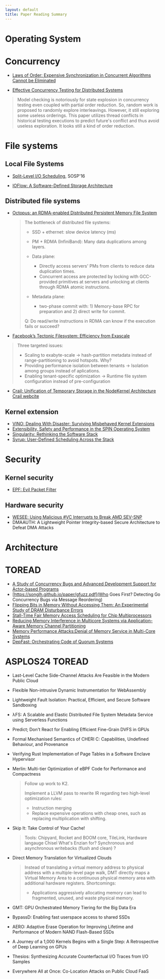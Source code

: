 ```yaml
---
layout: default
title: Paper Reading Summary
---
```


# Operating System

# Concurrency

- [Laws of Order: Expensive Synchronization in Concurrent Algorithms Cannot be Eliminated](https://dl.acm.org/doi/pdf/10.1145/1925844.1926442)

- [Effective Concurrency Testing for Distributed Systems](https://www.cs.columbia.edu/~junfeng/papers/morpheus-asplos20.pdf)
> Model checking is notoriously for state explosion in concurrency testing even coupled with partial order reduction.
> So, random work is proposed to randomly  explore interleavings.
> However, it still exploring some useless orderings.
> This paper utilizes thread conflicts in historical testing executions to predict future's conflict and thus avoid useless exploration. It looks still a kind of order reduction.

# File systems

## Local File Systems

- [Split-Level I/O Scheduling](https://dl.acm.org/doi/pdf/10.1145/2815400.2815421), SOSP'16

- [IOFlow: A Software-Defined Storage Architecture](https://dl.acm.org/doi/pdf/10.1145/2517349.2522723)


## Distributed file systems

- [Octopus: an RDMA-enabled Distributed Persistent Memory File System](http://storage.cs.tsinghua.edu.cn/papers/atc17-octopus.pdf/)

    > The bottleneck of distributed file systems:
    > - SSD + ethernet: slow device latency (ms)
    > - PM + RDMA (InfiniBand): Many data duplications among layers.
    >
    > - Data plane:
    >   - Directly access servers' PMs from clients to reduce data duplication times. 
    >   - Concurrent access are protected by locking with GCC-provided primitives at servers
    >   and unlocking at clients through RDMA atomic instructions.
    >
    > - Metadata plane:
    >   - two-phase commit with: 1) Memory-base RPC for preparation and 2) direct write for commit.
    >
    > Q: Do read/write instructions in RDMA can know if the execution fails or succeed?

- [Facebook’s Tectonic Filesystem: Efficiency from Exascale](https://www.usenix.org/system/files/fast21-pan.pdf)
> Three targeted issues:
> - Scaling to exabyte-scale -> hash-partition metadata instead of range-partitioning to avoid hotspots. Why?
> - Providing performance isolation between tenants -> Isolation among groups instead of aplications.
> - Enabling tenant-specific optimization -> Runtime file system configuration instead of pre-configuration 

- [Crail: Unification of Temporary Storage in the NodeKernel Architecture](https://www.usenix.org/system/files/atc19-stuedi.pdf) [Crail webcite](https://craillabs.github.io/)

## Kernel extension

- [VINO: Dealing With Disaster: Surviving Misbehaved Kernel Extensions](https://www.usenix.org/conference/osdi-96/dealing-disaster-surviving-misbehaved-kernel-extensions)
- [Extensibility, Safety and Performance in the SPIN Operating System](https://cseweb.ucsd.edu/~savage/papers/Sosp95.pdf)
- [Singularity: Rethinking the Software Stack](https://courses.cs.washington.edu/courses/cse551/15sp/papers/singularity-osr07.pdf)
- [Syrup: User-Defined Scheduling Across the Stack](http://stanford.edu/~kkaffes/papers/syrup.pdf)

# Security

## Kernel security

- [EPF: Evil Packet Filter](https://vatlidak.github.io/resources/epf_usenixatc23.pdf)

## Hardware security

- [WESEE: Using Malicious #VC Interrupts to Break AMD SEV-SNP](https://n.ethz.ch/~sshivaji/publications/wesee_oakland24.pdf)
- DMAAUTH: A Lightweight Pointer Integrity-based Secure Architecture to Defeat DMA Attacks

# Architecture



# TOREAD

- [A Study of Concurrency Bugs and Advanced Development Support for Actor-based Programs](https://arxiv.org/pdf/1706.07372)
- [https://songlh.github.io/paper/gfuzz.pdf](Who Goes First? Detecting Go Concurrency Bugs via Message Reordering)
- [Flipping Bits in Memory Without Accessing Them: An Experimental Study of DRAM Disturbance Errors](https://users.ece.cmu.edu/~yoonguk/papers/kim-isca14.pdf)
- [Stall-Time Fair Memory Access Scheduling for Chip Multiprocessors](https://people.inf.ethz.ch/omutlu/pub/stfm_micro07.pdf)
- [Reducing Memory Interference in Multicore Systems via Application-Aware Memory Channel Partitioning](https://people.inf.ethz.ch/omutlu/pub/memory-channel-partitioning-micro11.pdf)
- [Memory Performance Attacks:Denial of Memory Service in Multi-Core Systems](https://users.ece.cmu.edu/~omutlu/pub/mph_usenix_security07.pdf)
- [DepFast: Orchestrating Code of Quorum Systems](https://www.usenix.org/system/files/atc22-luo.pdf)

# ASPLOS24 TOREAD

- Last-Level Cache Side-Channel Attacks Are Feasible in the Modern Public Cloud

- Flexible Non-intrusive Dynamic Instrumentation for WebAssembly

- Lightweight Fault Isolation: Practical, Efficient, and Secure Software Sandboxing

- λFS: A Scalable and Elastic Distributed File System Metadata Service using Serverless Functions

- Predict; Don't React for Enabling Efficient Fine-Grain DVFS in GPUs

- Formal Mechanised Semantics of CHERI C: Capabilities, Undefined Behaviour, and Provenance

- Verifying Rust Implementation of Page Tables in a Software Enclave Hypervisor

- Merlin: Multi-tier Optimization of eBPF Code for Performance and Compactness
    > Follow up work to K2.
    >
    > Implement a LLVM pass to rewrite IR regarding two high-level optimization rules:
    >
    > - Instruction merging
    > - Replace expensive operations with cheap ones, such as replacing multiplication with shifting.
    
- Skip It: Take Control of Your Cache!
    > 
    > Tools: Chipyard, Rocket and BOOM core, TileLink, Hardware langauge Chisel
    > What's Enzian for?
    > Synchronous and asynchronous writebacks (flush and clean) ?

- Direct Memory Translation for Virtualized Clouds
    > Instead of translating a virtual memory address to physical address with a multiple-level page walk,
    > DMT directly maps a Virtual Memory Area to a continuous physical memory area with additional hardware registers.
    > Shortcomings:    
    > - Applications aggressively allocating memory can lead to fragmented, unused, and waste physical memory.

- GMT: GPU Orchestrated Memory Tiering for the Big Data Era

- BypassD: Enabling fast userspace access to shared SSDs

- AERO: Adaptive Erase Operation for Improving Lifetime and Performance of Modern NAND Flash-Based SSDs

- A Journey of a 1,000 Kernels Begins with a Single Step: A Retrospective of Deep Learning on GPUs

- Thesios: Synthesizing Accurate Counterfactual I/O Traces from I/O Samples

- Everywhere All at Once: Co-Location Attacks on Public Cloud FaaS
